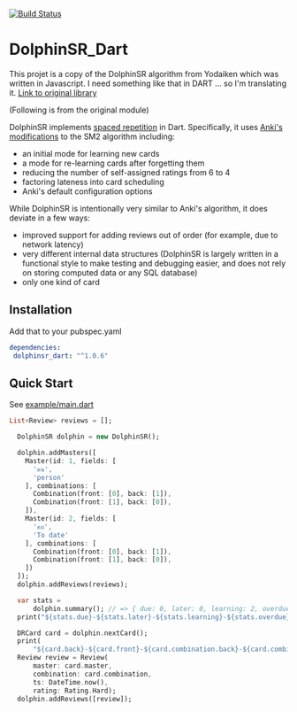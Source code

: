 [![Build Status](https://travis-ci.org/JobiJoba/dolphhinsr_dart.svg?branch=master)](https://travis-ci.org/JobiJoba/dolphhinsr_dart#)


# DolphinSR_Dart

This projet is a copy of the DolphinSR algorithm from Yodaiken which was written in Javascript.
I need something like that in DART ... so I'm translating it. [Link to original library](https://github.com/yodaiken/dolphinsr)

(Following is from the original module)

DolphinSR implements [spaced repetition](https://en.wikipedia.org/wiki/Spaced_repetition) in
Dart. Specifically, it uses [Anki's modifications](https://apps.ankiweb.net/docs/manual.html#what-algorithm)
to the SM2 algorithm including:

- an initial mode for learning new cards
- a mode for re-learning cards after forgetting them
- reducing the number of self-assigned ratings from 6 to 4
- factoring lateness into card scheduling
- Anki's default configuration options

While DolphinSR is intentionally very similar to Anki's algorithm, it does deviate in a few ways:

- improved support for adding reviews out of order (for example, due to network latency)
- very different internal data structures (DolphinSR is largely written in a functional style to
  make testing and debugging easier, and does not rely on storing computed data or any SQL database)
- only one kind of card

## Installation

Add that to your pubspec.yaml

```yaml
dependencies:
 dolphinsr_dart: "^1.0.6"
```

## Quick Start

See [example/main.dart](https://github.com/JobiJoba/dolphhinsr_dart/blob/master/example/main.dart)

```dart
List<Review> reviews = [];

  DolphinSR dolphin = new DolphinSR();

  dolphin.addMasters([
    Master(id: 1, fields: [
      'คน',
      'person'
    ], combinations: [
      Combination(front: [0], back: [1]),
      Combination(front: [1], back: [0]),
    ]),
    Master(id: 2, fields: [
      'คบ',
      'To date'
    ], combinations: [
      Combination(front: [0], back: [1]),
      Combination(front: [1], back: [0]),
    ])
  ]);
  dolphin.addReviews(reviews);

  var stats =
      dolphin.summary(); // => { due: 0, later: 0, learning: 2, overdue: 0 }
  print("${stats.due}-${stats.later}-${stats.learning}-${stats.overdue}");

  DRCard card = dolphin.nextCard();
  print(
      "${card.back}-${card.front}-${card.combination.back}-${card.combination.front}");
  Review review = Review(
      master: card.master,
      combination: card.combination,
      ts: DateTime.now(),
      rating: Rating.Hard);
  dolphin.addReviews([review]);

```


